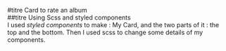 #titre Card to rate an album  
##titre Using Scss and styled components  
I used _styled components_ to make : My Card, and the two parts of it : the top and the bottom. Then I used scss to change some details of my components.
